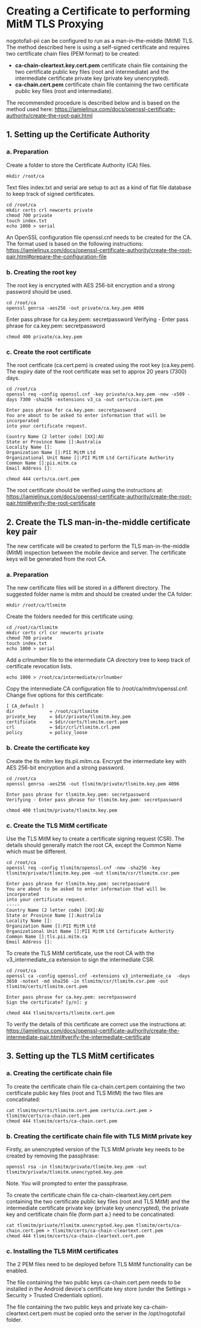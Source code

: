 # Creating a Certificate to performing MitM TLS Proxying

nogotofail-pii can be configured to run as a man-in-the-middle (MitM) TLS. The method described here is using a self-signed certificate and requires two certificate chain files (PEM format) to be created:

- **ca-chain-cleartext.key.cert.pem** certificate chain file containing the two certificate public key files (root and intermediate) and the intermediate certificate private key (private key unencrypted).
- **ca-chain.cert.pem** certificate chain file containing the two certificate public key files (root and intermediate).

The recommended procedure is described below and is based on the method used here: https://jamielinux.com/docs/openssl-certificate-authority/create-the-root-pair.html

## 1. Setting up the Certificate Authority
###  a. Preparation

Create a folder to store the Certificate Authority (CA) files.

``` mkdir /root/ca ```

Text files index.txt and serial are setup to act as a kind of flat file database to keep track of signed certificates.
```
cd /root/ca
mkdir certs crl newcerts private
chmod 700 private
touch index.txt
echo 1000 > serial
```
An OpenSSL configuration file openssl.cnf needs to be created for the CA. The format used is based on the following instructions: https://jamielinux.com/docs/openssl-certificate-authority/create-the-root-pair.html#prepare-the-configuration-file

### b. Creating the root key

The root key is encrypted with AES 256-bit encryption and a strong password should be used.
```
cd /root/ca
openssl genrsa -aes256 -out private/ca.key.pem 4096
```
Enter pass phrase for ca.key.pem: secretpassword
Verifying - Enter pass phrase for ca.key.pem: secretpassword

```chmod 400 private/ca.key.pem```

### c. Create the root certificate

The root certficate (ca.cert.pem) is created using the root key (ca.key.pem). The expiry date of the root certificate was set to approx 20 years (7300) days.
```
cd /root/ca
openssl req -config openssl.cnf -key private/ca.key.pem -new -x509 -days 7300 -sha256 -extensions v3_ca -out certs/ca.cert.pem

Enter pass phrase for ca.key.pem: secretpassword
You are about to be asked to enter information that will be incorporated
into your certificate request.

Country Name (2 letter code) [XX]:AU
State or Province Name []:Australia
Locality Name []:
Organization Name []:PII MitM Ltd
Organizational Unit Name []:PII MitM Ltd Certificate Authority
Common Name []:pii.mitm.ca
Email Address []:

chmod 444 certs/ca.cert.pem
```
The root certificate should be verified using the instructions at: https://jamielinux.com/docs/openssl-certificate-authority/create-the-root-pair.html#verify-the-root-certificate

## 2. Create the TLS man-in-the-middle certificate key pair

The new certificate will be created to perform the TLS man-in-the-middle (MitM) inspection between the mobile device and server. The certificate keys will be generated from the root CA.

### a. Preparation

The new certificate files will be stored in a different directory. The suggested folder name is mitm and should be created under the CA folder:

```mkdir /root/ca/tlsmitm```

Create the folders needed for this certificate using:
```
cd /root/ca/tlsmitm
mkdir certs crl csr newcerts private
chmod 700 private
touch index.txt
echo 1000 > serial
```
Add a crlnumber file to the intermediate CA directory tree to keep track of certificate revocation lists.

```echo 1000 > /root/ca/intermediate/crlnumber```

Copy the intermediate CA configuration file to /root/ca/mitm/openssl.cnf. Change five options for this certificate:
```
[ CA_default ]
dir             = /root/ca/tlsmitm
private_key     = $dir/private/tlsmitm.key.pem
certificate     = $dir/certs/tlsmitm.cert.pem
crl             = $dir/crl/tlsmitm.crl.pem
policy          = policy_loose
```

### b. Create the certificate key

Create the tls mitm key tls.pii.mitm.ca. Encrypt the intermediate key with AES 256-bit encryption and a strong password.
```
cd /root/ca
openssl genrsa -aes256 -out tlsmitm/private/tlsmitm.key.pem 4096

Enter pass phrase for tlsmitm.key.pem: secretpassword
Verifying - Enter pass phrase for tlsmitm.key.pem: secretpassword

chmod 400 tlsmitm/private/tlsmitm.key.pem
```

### c. Create the TLS MitM certificate

Use the TLS MitM key to create a certificate signing request (CSR). The details should generally match the root CA, except the Common Name which must be different.
```
cd /root/ca
openssl req -config tlsmitm/openssl.cnf -new -sha256 -key tlsmitm/private/tlsmitm.key.pem -out tlsmitm/csr/tlsmitm.csr.pem

Enter pass phrase for tlsmitm.key.pem: secretpassword
You are about to be asked to enter information that will be incorporated
into your certificate request.
-----
Country Name (2 letter code) [XX]:AU
State or Province Name []:Australia
Locality Name []:
Organization Name []:PII MitM Ltd
Organizational Unit Name []:PII MitM Ltd Certificate Authority
Common Name []:tls.pii.mitm.ca
Email Address []:
```
To create the TLS MitM certificate, use the root CA with the v3_intermediate_ca extension to sign the intermediate CSR.
```
cd /root/ca
openssl ca -config openssl.cnf -extensions v3_intermediate_ca  -days 3650 -notext -md sha256 -in tlsmitm/csr/tlsmitm.csr.pem -out tlsmitm/certs/tlsmitm.cert.pem

Enter pass phrase for ca.key.pem: secretpassword
Sign the certificate? [y/n]: y

chmod 444 tlsmitm/certs/tlsmitm.cert.pem
```
To verify the details of this certificate are correct use the instructions at: https://jamielinux.com/docs/openssl-certificate-authority/create-the-intermediate-pair.html#verify-the-intermediate-certificate

## 3. Setting up the TLS MitM certificates

### a. Creating the certificate chain file

To create the certificate chain file ca-chain.cert.pem containing the two certificate public key files (root and TLS MitM) the two files are concatinated:
```
cat tlsmitm/certs/tlsmitm.cert.pem certs/ca.cert.pem > tlsmitm/certs/ca-chain.cert.pem
chmod 444 tlsmitm/certs/ca-chain.cert.pem
```

### b. Creating the certificate chain file with TLS MitM private key

Firstly, an unencrypted version of the TLS MitM private key needs to be created by removing the passphrase:
```
openssl rsa -in tlsmitm/private/tlsmitm.key.pem -out tlsmitm/private/tlsmitm.unencrypted.key.pem
```
Note. You will prompted to enter the passphrase.

To create the certificate chain file ca-chain-cleartext.key.cert.pem containing the two certificate public key files (root and TLS MitM) and the intermediate certificate private key (private key unencrypted), the private key and certificate chain file (form part a.) need to be concatinated:
```
cat tlsmitm/private/tlsmitm.unencrypted.key.pem tlsmitm/certs/ca-chain.cert.pem > tlsmitm/certs/ca-chain-cleartext.cert.pem
chmod 444 tlsmitm/certs/ca-chain-cleartext.cert.pem
```

### c. Installing the TLS MitM certificates

The 2 PEM files need to be deployed before TLS MitM functionality can be enabled.

The file containing the two public keys ca-chain.cert.pem needs to be installed in the Android device's certificate key store (under the Settings > Security > Trusted Credentials option).

The file containing the two public keys and private key ca-chain-cleartext.cert.pem must be copied onto the server in the /opt/nogotofail folder.
